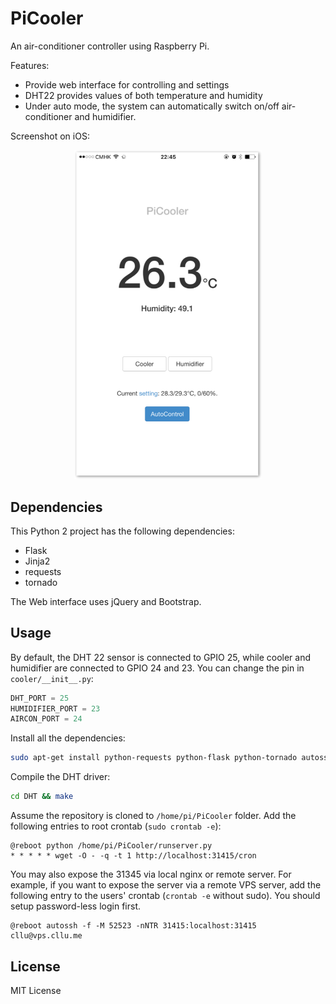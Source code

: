 # PiCooler

An air-conditioner controller using Raspberry Pi.

Features:

- Provide web interface for controlling and settings
- DHT22 provides values of both temperature and humidity
- Under auto mode, the system can automatically switch on/off air-conditioner and humidifier.

Screenshot on iOS:

<p align="center">
  <img src="https://raw.githubusercontent.com/cllu/PiCooler/master/screenshot/ios.png" width="300"/>
</p>


## Dependencies

This Python 2 project has the following dependencies:

- Flask
- Jinja2
- requests
- tornado

The Web interface uses jQuery and Bootstrap.

## Usage

By default, the DHT 22 sensor is connected to GPIO 25,
  while cooler and humidifier are connected to GPIO 24 and 23.
You can change the pin in `cooler/__init__.py`:

```python
DHT_PORT = 25
HUMIDIFIER_PORT = 23
AIRCON_PORT = 24
```

Install all the dependencies:

```bash
sudo apt-get install python-requests python-flask python-tornado autossh
```

Compile the DHT driver:

```bash
cd DHT && make
```

Assume the repository is cloned to `/home/pi/PiCooler` folder.
Add the following entries to root crontab (`sudo crontab -e`):

``` 
@reboot python /home/pi/PiCooler/runserver.py
* * * * * wget -O - -q -t 1 http://localhost:31415/cron
```

You may also expose the 31345 via local nginx or remote server.
For example, if you want to expose the server via a remote VPS server,
  add the following entry to the users' crontab (`crontab -e` without sudo).
You should setup password-less login first.

```
@reboot autossh -f -M 52523 -nNTR 31415:localhost:31415 cllu@vps.cllu.me
```

## License

MIT License
